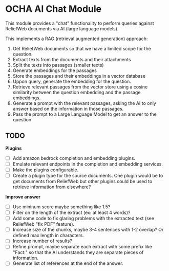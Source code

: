 OCHA AI Chat Module
===================

This module provides a "chat" functionality to perform queries against
ReliefWeb documents via AI (large language models).

This implements a RAG (retrieval augmented generation) approach:

1. Get ReliefWeb documents so that we have a limited scope for the question.
2. Extract texts from the documents and their attachments
3. Split the texts into passages (smaller texts)
4. Generate embeddings for the passages
5. Store the passages and their embeddings in a vector database
6. Uppon query, generate the embedding for the question.
7. Retrieve relevant passages from the vector store using a cosine similarity
   between the question embedding and the passage embeddings.
8. Generate a prompt with the relevant passages, asking the AI to only answer
   based on the information in those passages.
9. Pass the prompt to a Large Language Model to get an answer to the question

TODO
----

**Plugins**

- [ ] Add amazon bedrock completion and embedding plugins.
- [ ] Emulate relevant endpoints in the completion and embedding services.
- [ ] Make the plugins configurable.
- [ ] Create a plugin type for the source documents. One plugin would be to
      get documents from ReliefWeb but other plugins could be used to retrieve
      information from elsewhere?

**Improve answer**

- [ ] Use mininum score maybe something like 1.5?
- [ ] Filter on the length of the extract (ex: at least 4 words)?
- [ ] Add some code to fix glaring problems with the extracted text (see
      ReliefWeb "fix PDF" feature).
- [ ] Increase size of the chunks, maybe 3-4 sentences with 1-2 overlap? Or
      defined max length in characters.
- [ ] Increase number of results?
- [ ] Refine prompt, maybe separate each extract with some prefix like "Fact:"
      so that the AI understands they are separate pieces of information.
- [ ] Generate list of references at the end of the answer.
